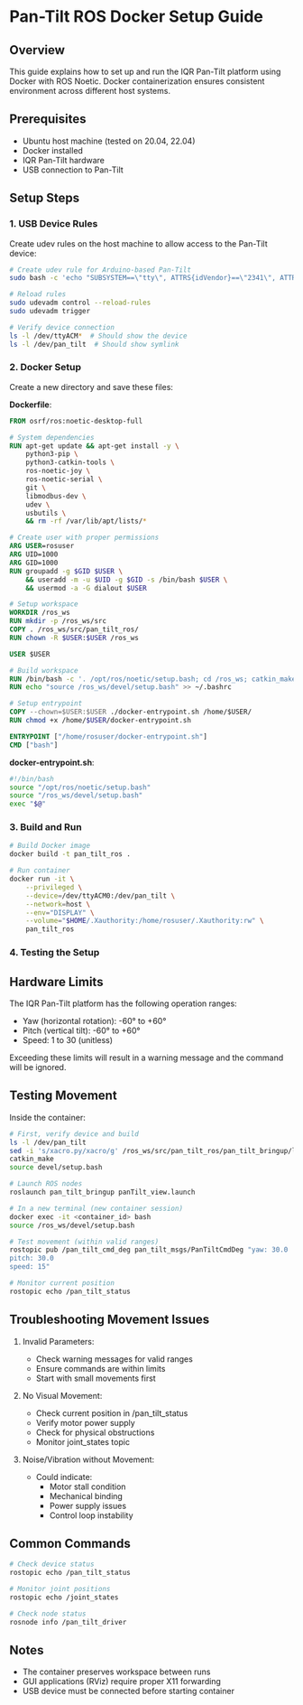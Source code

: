 # Pan-Tilt ROS Docker Setup Guide

## Overview
This guide explains how to set up and run the IQR Pan-Tilt platform using Docker with ROS Noetic. Docker containerization ensures consistent environment across different host systems.

## Prerequisites
- Ubuntu host machine (tested on 20.04, 22.04)
- Docker installed
- IQR Pan-Tilt hardware
- USB connection to Pan-Tilt

## Setup Steps

### 1. USB Device Rules
Create udev rules on the host machine to allow access to the Pan-Tilt device:

```bash
# Create udev rule for Arduino-based Pan-Tilt
sudo bash -c 'echo "SUBSYSTEM==\"tty\", ATTRS{idVendor}==\"2341\", ATTRS{idProduct}==\"8037\", MODE:=\"0666\", GROUP:=\"dialout\", SYMLINK+=\"pan_tilt\"" > /etc/udev/rules.d/56-pan-tilt.rules'

# Reload rules
sudo udevadm control --reload-rules
sudo udevadm trigger

# Verify device connection
ls -l /dev/ttyACM*  # Should show the device
ls -l /dev/pan_tilt  # Should show symlink
```

### 2. Docker Setup

Create a new directory and save these files:

**Dockerfile**:
```dockerfile
FROM osrf/ros:noetic-desktop-full

# System dependencies
RUN apt-get update && apt-get install -y \
    python3-pip \
    python3-catkin-tools \
    ros-noetic-joy \
    ros-noetic-serial \
    git \
    libmodbus-dev \
    udev \
    usbutils \
    && rm -rf /var/lib/apt/lists/*

# Create user with proper permissions
ARG USER=rosuser
ARG UID=1000
ARG GID=1000
RUN groupadd -g $GID $USER \
    && useradd -m -u $UID -g $GID -s /bin/bash $USER \
    && usermod -a -G dialout $USER

# Setup workspace
WORKDIR /ros_ws
RUN mkdir -p /ros_ws/src
COPY . /ros_ws/src/pan_tilt_ros/
RUN chown -R $USER:$USER /ros_ws

USER $USER

# Build workspace
RUN /bin/bash -c '. /opt/ros/noetic/setup.bash; cd /ros_ws; catkin_make'
RUN echo "source /ros_ws/devel/setup.bash" >> ~/.bashrc

# Setup entrypoint
COPY --chown=$USER:$USER ./docker-entrypoint.sh /home/$USER/
RUN chmod +x /home/$USER/docker-entrypoint.sh

ENTRYPOINT ["/home/rosuser/docker-entrypoint.sh"]
CMD ["bash"]
```

**docker-entrypoint.sh**:
```bash
#!/bin/bash
source "/opt/ros/noetic/setup.bash"
source "/ros_ws/devel/setup.bash"
exec "$@"
```

### 3. Build and Run

```bash
# Build Docker image
docker build -t pan_tilt_ros .

# Run container
docker run -it \
    --privileged \
    --device=/dev/ttyACM0:/dev/pan_tilt \
    --network=host \
    --env="DISPLAY" \
    --volume="$HOME/.Xauthority:/home/rosuser/.Xauthority:rw" \
    pan_tilt_ros
```

### 4. Testing the Setup

## Hardware Limits
The IQR Pan-Tilt platform has the following operation ranges:
- Yaw (horizontal rotation): -60° to +60°
- Pitch (vertical tilt): -60° to +60°
- Speed: 1 to 30 (unitless)

Exceeding these limits will result in a warning message and the command will be ignored.

## Testing Movement
Inside the container:
```bash
# First, verify device and build
ls -l /dev/pan_tilt
sed -i 's/xacro.py/xacro/g' /ros_ws/src/pan_tilt_ros/pan_tilt_bringup/launch/panTilt_bringup.launch
catkin_make
source devel/setup.bash

# Launch ROS nodes
roslaunch pan_tilt_bringup panTilt_view.launch

# In a new terminal (new container session)
docker exec -it <container_id> bash
source /ros_ws/devel/setup.bash

# Test movement (within valid ranges)
rostopic pub /pan_tilt_cmd_deg pan_tilt_msgs/PanTiltCmdDeg "yaw: 30.0
pitch: 30.0
speed: 15"

# Monitor current position
rostopic echo /pan_tilt_status
```

## Troubleshooting Movement Issues
1. Invalid Parameters:
   - Check warning messages for valid ranges
   - Ensure commands are within limits
   - Start with small movements first

2. No Visual Movement:
   - Check current position in /pan_tilt_status
   - Verify motor power supply
   - Check for physical obstructions
   - Monitor joint_states topic

3. Noise/Vibration without Movement:
   - Could indicate:
     - Motor stall condition
     - Mechanical binding
     - Power supply issues
     - Control loop instability

## Common Commands

```bash
# Check device status
rostopic echo /pan_tilt_status

# Monitor joint positions
rostopic echo /joint_states

# Check node status
rosnode info /pan_tilt_driver
```

## Notes
- The container preserves workspace between runs
- GUI applications (RViz) require proper X11 forwarding
- USB device must be connected before starting container